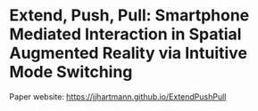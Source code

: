 # Extend, Push, Pull: Smartphone Mediated Interaction in Spatial Augmented Reality via Intuitive Mode Switching

Paper website: https://jjhartmann.github.io/ExtendPushPull

